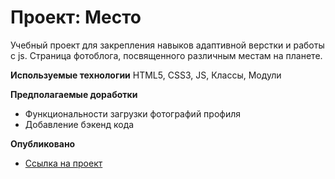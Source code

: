 # Проект: Место
Учебный проект для закрепления навыков адаптивной верстки и работы с js. Страница фотоблога, посвященного различным местам на планете.

**Используемые технологии**
HTML5, CSS3, JS, Классы, Модули

**Предполагаемые доработки**
* Функциональности загрузки фотографий профиля
* Добавление бэкенд кода

**Опубликовано**

* [Ссылка на проект](https://prevedmed6.github.io/mesto/)
